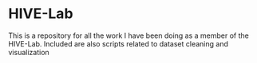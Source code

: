 # HIVE-Lab
This is a repository for all the work I have been doing as a member of the HIVE-Lab.
Included are also scripts related to dataset cleaning and visualization

